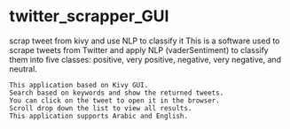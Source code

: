 # twitter_scrapper_GUI
scrap tweet from kivy and use NLP to classify it This is a software used to scrape tweets from Twitter and apply NLP (vaderSentiment) to classify them into five classes: positive, very positive, negative, very negative, and neutral.

    This application based on Kivy GUI.
    Search based on keywords and show the returned tweets.
    You can click on the tweet to open it in the browser.
    Scroll drop down the list to view all results.
    This application supports Arabic and English.


